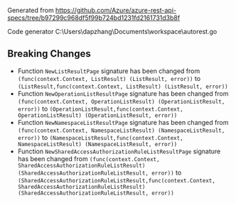 
Generated from https://github.com/Azure/azure-rest-api-specs/tree/b97299c968df5f99b724bd1231fd2161731d3b8f

Code generator C:\Users\dapzhang\Documents\workspace\autorest.go

## Breaking Changes

- Function `NewListResultPage` signature has been changed from `(func(context.Context, ListResult) (ListResult, error))` to `(ListResult,func(context.Context, ListResult) (ListResult, error))`
- Function `NewOperationListResultPage` signature has been changed from `(func(context.Context, OperationListResult) (OperationListResult, error))` to `(OperationListResult,func(context.Context, OperationListResult) (OperationListResult, error))`
- Function `NewNamespaceListResultPage` signature has been changed from `(func(context.Context, NamespaceListResult) (NamespaceListResult, error))` to `(NamespaceListResult,func(context.Context, NamespaceListResult) (NamespaceListResult, error))`
- Function `NewSharedAccessAuthorizationRuleListResultPage` signature has been changed from `(func(context.Context, SharedAccessAuthorizationRuleListResult) (SharedAccessAuthorizationRuleListResult, error))` to `(SharedAccessAuthorizationRuleListResult,func(context.Context, SharedAccessAuthorizationRuleListResult) (SharedAccessAuthorizationRuleListResult, error))`

